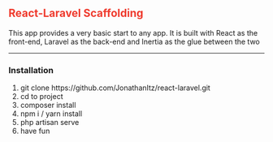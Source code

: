 <h2 style="color:#ef3b2e;">React-Laravel Scaffolding</h2>
<p>This app provides a very basic start to any app. It is built with React as the front-end, Laravel as the back-end and Inertia as the glue between the two</p>
<hr>
<h3>Installation</h3>
<ol>
    <li>git clone https://github.com/JonathanItz/react-laravel.git</li>
    <li>cd to project</li>
    <li>composer install</li>
    <li>npm i / yarn install</li>
    <li>php artisan serve</li>
    <li>have fun</li>
</ol>
